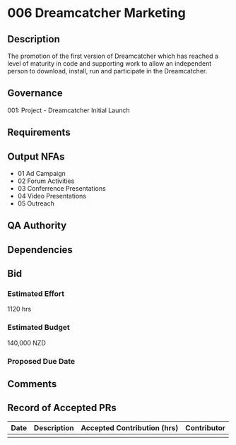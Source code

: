 # 006 Dreamcatcher Marketing

## Description

The promotion of the first version of Dreamcatcher which has reached a level of maturity in code and supporting work to allow an independent person to download, install, run and participate in the Dreamcatcher.

## Governance

001: Project - Dreamcatcher Initial Launch 

## Requirements

## Output NFAs

- 01 Ad Campaign
- 02 Forum Activities
- 03 Conferrence Presentations
- 04 Video Presentations
- 05 Outreach

## QA Authority

## Dependencies

## Bid 

### Estimated Effort

1120 hrs

### Estimated Budget

140,000 NZD

### Proposed Due Date

## Comments 

## Record of Accepted PRs

| Date      | Description | Accepted Contribution (hrs) | Contributor |
| ----------- | ----------- | ----------- | ----------- |
|   |   |   | 




